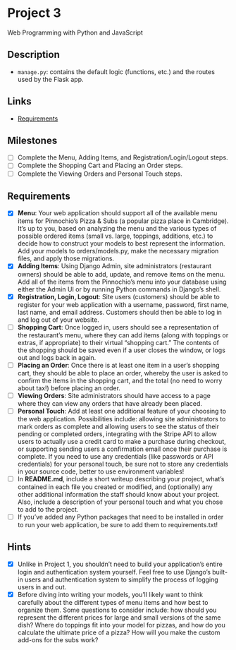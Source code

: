 # Project 3

Web Programming with Python and JavaScript

## Description

- `manage.py`: contains the default logic (functions, etc.) and the routes used by the Flask app.

## Links

- [Requirements](https://docs.cs50.net/web/2018/w/projects/3/project3.html)

## Milestones

- [ ] Complete the Menu, Adding Items, and Registration/Login/Logout steps.
- [ ] Complete the Shopping Cart and Placing an Order steps.
- [ ] Complete the Viewing Orders and Personal Touch steps.

## Requirements

* [X] **Menu**: Your web application should support all of the available menu items for Pinnochio’s Pizza & Subs (a popular pizza place in Cambridge). It’s up to you, based on analyzing the menu and the various types of possible ordered items (small vs. large, toppings, additions, etc.) to decide how to construct your models to best represent the information. Add your models to orders/models.py, make the necessary migration files, and apply those migrations.
* [X] **Adding Items**: Using Django Admin, site administrators (restaurant owners) should be able to add, update, and remove items on the menu. Add all of the items from the Pinnochio’s menu into your database using either the Admin UI or by running Python commands in Django’s shell.
* [X] **Registration, Login, Logout**: Site users (customers) should be able to register for your web application with a username, password, first name, last name, and email address. Customers should then be able to log in and log out of your website.
* [ ] **Shopping Cart**: Once logged in, users should see a representation of the restaurant’s menu, where they can add items (along with toppings or extras, if appropriate) to their virtual “shopping cart.” The contents of the shopping should be saved even if a user closes the window, or logs out and logs back in again.
* [ ] **Placing an Order**: Once there is at least one item in a user’s shopping cart, they should be able to place an order, whereby the user is asked to confirm the items in the shopping cart, and the total (no need to worry about tax!) before placing an order.
* [ ] **Viewing Orders**: Site administrators should have access to a page where they can view any orders that have already been placed.
* [ ] **Personal Touch**: Add at least one additional feature of your choosing to the web application. Possibilities include: allowing site administrators to mark orders as complete and allowing users to see the status of their pending or completed orders, integrating with the Stripe API to allow users to actually use a credit card to make a purchase during checkout, or supporting sending users a confirmation email once their purchase is complete. If you need to use any credentials (like passwords or API credentials) for your personal touch, be sure not to store any credentials in your source code, better to use environment variables!
* [ ] In **README.md**, include a short writeup describing your project, what’s contained in each file you created or modified, and (optionally) any other additional information the staff should know about your project. Also, include a description of your personal touch and what you chose to add to the project.
* [ ] If you’ve added any Python packages that need to be installed in order to run your web application, be sure to add them to requirements.txt!

## Hints

* [X] Unlike in Project 1, you shouldn’t need to build your application’s entire login and authentication system yourself. Feel free to use Django’s built-in users and authentication system to simplify the process of logging users in and out.
* [X] Before diving into writing your models, you’ll likely want to think carefully about the different types of menu items and how best to organize them. Some questions to consider include: how should you represent the different prices for large and small versions of the same dish? Where do toppings fit into your model for pizzas, and how do you calculate the ultimate price of a pizza? How will you make the custom add-ons for the subs work?
